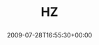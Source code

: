 ---
retweeted: false
source: <a href="http://twitter.com" rel="nofollow">Twitter Web Client</a>
entities:
  hashtags:
  - text: HZ
    indices:
    - '0'
    - '3'
  symbols: []
  user_mentions: []
  urls: []
display_text_range:
- '0'
- '3'
favorite_count: '0'
id_str: '2892955755'
truncated: false
retweet_count: '0'
id: '2892955755'
created_at: Tue Jul 28 16:55:30 +0000 2009
favorited: false
full_text: "#HZ"
lang: qht
tags:
- HZ
- pesos/twitter
date: '2009-07-28T16:55:30+00:00'
src: https://twitter.com/bascht/status/2892955755
original_url: https://twitter.com/bascht/status/2892955755
type: twitter_tweet
text: "#HZ"
title: 'HZ

  '

---